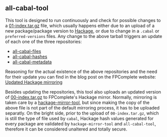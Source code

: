 ## all-cabal-tool

This tool is designed to run continuously and check for possible changes to a
[01-index.tar.gz](https://s3.amazonaws.com/hackage.fpcomplete.com/01-index.tar.gz) file,
which usually happens either due to an upload of a new package/package version
to [Hackage](http://hackage.haskell.org/), or due to change in a `.cabal` or
`preferred-versions` files. Any change to the above tarball triggers an update of each
one of the three repositories:
* [all-cabal-files](https://github.com/commercialhaskell/all-cabal-files)
* [all-cabal-hashes](https://github.com/commercialhaskell/all-cabal-hashes)
* [all-cabal-metadata](https://github.com/commercialhaskell/all-cabal-metadata)

Reasoning for the actual existence of the above repositories and the need for their
update you can find in the blog post on the FPComplete website:
[Updated Hackage mirroring](https://www.fpcomplete.com/blog/2016/09/updated-hackage-mirroring)

Besides updating the repositories, this tool also uploads an updated version
of
[00-index.tar.gz](https://s3.amazonaws.com/hackage.fpcomplete.com/00-index.tar.gz) to
FPComplete's Hackage mirror. Normally, mirroring is taken care by
a [hackage-mirror-tool](https://hub.docker.com/r/snoyberg/hackage-mirror-tool/),
but since making the copy of the above file is not part of the default mirroring
process, it has to be uploaded separatly. On the bright side, prior to the
upload of `00-index.tar.gz`, which is still the type of file used by `cabal`,
Hackage hash values generated for every package are validated by
`hackage-mirror-tool` and `all-cabal-tool`, therefore it can be considered
unaltered and totally secure.
